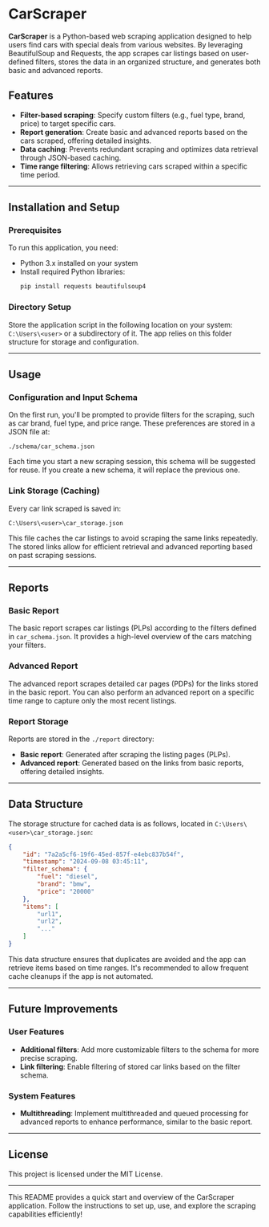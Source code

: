 
# CarScraper

**CarScraper** is a Python-based web scraping application designed to help users find cars with special deals from various websites. By leveraging BeautifulSoup and Requests, the app scrapes car listings based on user-defined filters, stores the data in an organized structure, and generates both basic and advanced reports.

## Features
- **Filter-based scraping**: Specify custom filters (e.g., fuel type, brand, price) to target specific cars.
- **Report generation**: Create basic and advanced reports based on the cars scraped, offering detailed insights.
- **Data caching**: Prevents redundant scraping and optimizes data retrieval through JSON-based caching.
- **Time range filtering**: Allows retrieving cars scraped within a specific time period.

---

## Installation and Setup

### Prerequisites
To run this application, you need:
- Python 3.x installed on your system
- Install required Python libraries:
  ```bash
  pip install requests beautifulsoup4
  ```

### Directory Setup
Store the application script in the following location on your system:
```C:\Users\<user>``` or a subdirectory of it. The app relies on this folder structure for storage and configuration.

---

## Usage

### Configuration and Input Schema
On the first run, you'll be prompted to provide filters for the scraping, such as car brand, fuel type, and price range. These preferences are stored in a JSON file at:
```
./schema/car_schema.json
```
Each time you start a new scraping session, this schema will be suggested for reuse. If you create a new schema, it will replace the previous one.

### Link Storage (Caching)
Every car link scraped is saved in:
```
C:\Users\<user>\car_storage.json
```
This file caches the car listings to avoid scraping the same links repeatedly. The stored links allow for efficient retrieval and advanced reporting based on past scraping sessions.

---

## Reports

### Basic Report
The basic report scrapes car listings (PLPs) according to the filters defined in `car_schema.json`. It provides a high-level overview of the cars matching your filters.

### Advanced Report
The advanced report scrapes detailed car pages (PDPs) for the links stored in the basic report. You can also perform an advanced report on a specific time range to capture only the most recent listings.

### Report Storage
Reports are stored in the `./report` directory:
- **Basic report**: Generated after scraping the listing pages (PLPs).
- **Advanced report**: Generated based on the links from basic reports, offering detailed insights.

---

## Data Structure

The storage structure for cached data is as follows, located in `C:\Users\<user>\car_storage.json`:
```json
{
    "id": "7a2a5cf6-19f6-45ed-857f-e4ebc837b54f",
    "timestamp": "2024-09-08 03:45:11",
    "filter_schema": {
        "fuel": "diesel",
        "brand": "bmw",
        "price": "20000"
    },
    "items": [
        "url1",
        "url2",
        "..."
    ]
}
```
This data structure ensures that duplicates are avoided and the app can retrieve items based on time ranges. It's recommended to allow frequent cache cleanups if the app is not automated.

---

## Future Improvements

### User Features
- **Additional filters**: Add more customizable filters to the schema for more precise scraping.
- **Link filtering**: Enable filtering of stored car links based on the filter schema.

### System Features
- **Multithreading**: Implement multithreaded and queued processing for advanced reports to enhance performance, similar to the basic report.

---

## License
This project is licensed under the MIT License.

---

This README provides a quick start and overview of the CarScraper application. Follow the instructions to set up, use, and explore the scraping capabilities efficiently!

